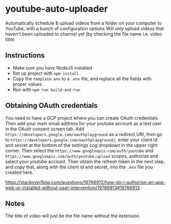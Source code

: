 # youtube-auto-uploader

Automatically schedule &amp; upload videos from a folder on your computer to YouTube, with a bunch of configuration options
Will only upload videos that haven't been uploaded to channel yet (by checking the file name i.e. video title)

## Instructions

- Make sure you have NodeJS installed
- Set up project with `npm install`
- Copy the `template.env` to a `.env` file, and replace all the fields with proper values
- Run with `npm run build-and-run`

## Obtaining OAuth credentials

You need to have a GCP project where you can create OAuth credentials. Then add your main email address for your youtube account as a test user in the OAuth consent screen tab. Add `https://developers.google.com/oauthplayground` as a redirect URI, then go to `https://developers.google.com/oauthplayground/`, enter your client id and secret at the bottom of the settings cog dropdown in the upper right corner.
Then select the `https://www.googleapis.com/auth/youtube` and `https://www.googleapis.com/auth/youtube.upload` scopes, authorize and select your youtube account. Then obtain the refresh token in the next step, and copy that, along with the client id and secret, into the `.env` file you created here.

https://stackoverflow.com/questions/19766912/how-do-i-authorise-an-app-web-or-installed-without-user-intervention/19766913#19766913

## Notes

The title of video will just be the file name without the extension.
